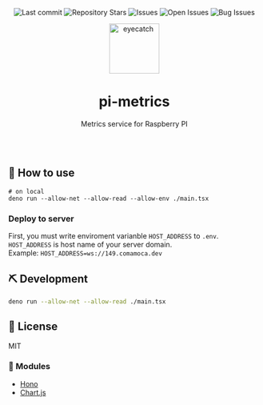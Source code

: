 <div align="center">

![Last commit](https://img.shields.io/github/last-commit/Comamoca/pi-metrics?style=flat-square)
![Repository Stars](https://img.shields.io/github/stars/Comamoca/pi-metrics?style=flat-square)
![Issues](https://img.shields.io/github/issues/Comamoca/pi-metrics?style=flat-square)
![Open Issues](https://img.shields.io/github/issues-raw/Comamoca/pi-metrics?style=flat-square)
![Bug Issues](https://img.shields.io/github/issues/Comamoca/pi-metrics/bug?style=flat-square)

<img src="https://emoji2svg.deno.dev/api/🦊" alt="eyecatch" height="100">

# pi-metrics

Metrics service for Raspberry PI

<br>
<br>


</div>

<div align="center">

</div>

## 🚀 How to use

```
# on local
deno run --allow-net --allow-read --allow-env ./main.tsx
```

### Deploy to server

First, you must write enviroment varianble `HOST_ADDRESS` to `.env`. `HOST_ADDRESS` is host name of your server domain.  
Example: `HOST_ADDRESS=ws://149.comamoca.dev`



## ⛏️   Development

```sh
deno run --allow-net --allow-read ./main.tsx
```

## 📜 License

MIT

### 🧩 Modules

- [Hono](https://hono.dev)
- [Chart.js](https://www.chartjs.org)
